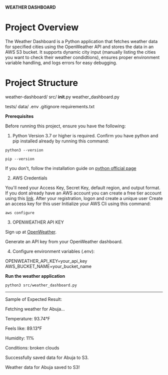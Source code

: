 **WEATHER DASHBOARD**
# Project Overview

The Weather Dashboard is a Python application that fetches weather data for specified cities using the OpenWeather API and stores the data in an AWS S3 bucket. It supports dynamic city input (manually listing the cities you want to check their weather condidtions), ensures proper environment variable handling, and logs errors for easy debugging.

# Project Structure

weather-dashboard/
  src/
    __init__.py
    weather_dashboard.py
    
  tests/
  data/
  .env
  .gitignore
  requirements.txt

**Prerequisites**

Before running this project, ensure you have the following:

1. Python
Version 3.7 or higher is required.
Confirm you have python and pip installed already by running this command:

`python3 --version`

`pip --version`

If you don't, follow the installation guide on [python official page](https://www.python.org/downloads/) 

2. AWS Credentials
   
You'll need your Access Key, Secret Key, default region, and output format.
If you dont already have an AWS account you can create a free tier account using this [link](https://signin.aws.amazon.com/signup?request_type=register).
After your registration, logon and create a unique user
Create an access key for this user
Initialize your AWS Cli using this command: 

`aws configure`

3. OPENWEATHER API KEY
   
Sign up at [OpenWeather](https://openweathermap.org/).

Generate an API key from your OpenWeather dashboard.

4. Configure environment variables (.env):
   
OPENWEATHER_API_KEY=your_api_key
AWS_BUCKET_NAME=your_bucket_name

**Run the weather application**

`python3 src/weather_dashboard.py`


*******

Sample of Expected Result:

Fetching weather for Abuja...

Temperature: 93.74°F

Feels like: 89.13°F

Humidity: 11%

Conditions: broken clouds

Successfully saved data for Abuja to S3.

Weather data for Abuja saved to S3!

